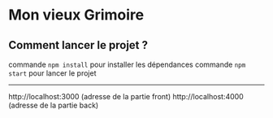 # Mon vieux Grimoire

## Comment lancer le projet ? 

commande `npm install` pour installer les dépendances
commande `npm start` pour lancer le projet
_______________________________________________________________

http://localhost:3000 (adresse de la partie front)
http://localhost:4000 (adresse de la partie back)
